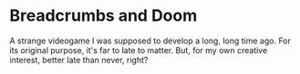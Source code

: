 Breadcrumbs and Doom
====
A strange videogame I was supposed to develop a long, long time ago. For its original purpose, it's far to late to matter. But, for my own creative interest, better late than never, right?